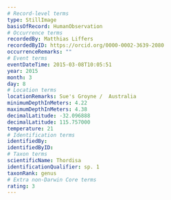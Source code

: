 ```yaml
---
# Record-level terms
type: StillImage
basisOfRecord: HumanObservation
# Occurrence terms
recordedBy: Matthias Liffers
recordedByID: https://orcid.org/0000-0002-3639-2080
occurrenceRemarks: ""
# Event terms
eventDateTime: 2015-03-08T10:05:51
year: 2015
month: 3
day: 8
# Location terms
locationRemarks: Sue's Groyne /  Australia
minimumDepthInMeters: 4.22
maximumDepthInMeters: 4.38
decimalLatitude: -32.096888
decimalLatitude: 115.757000
temperature: 21
# Identification terms
identifiedBy: 
identifiedByID: 
# Taxon terms
scientificName: Thordisa
identificationQualifier: sp. 1
taxonRank: genus
# Extra non-Darwin Core terms
rating: 3
---
```

